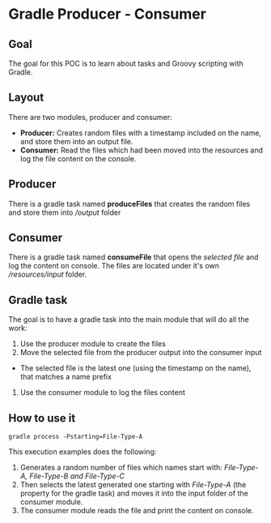 # Gradle Producer - Consumer

## Goal

The goal for this POC is to learn about tasks and Groovy scripting with Gradle.

## Layout
  
There are two modules, producer and consumer:

* **Producer:** Creates random files with a timestamp included on the name, and store them into an output file.
* **Consumer:** Read the files which had been moved into the resources and log the file content on the console.

## Producer

There is a gradle task named **produceFiles** that creates the random files and store them into _/output_ folder

## Consumer

There is a gradle task named **consumeFile** that opens the _selected file_ and log the content on console. The files are located under it's own _/resources/input_ folder.

## Gradle task

The goal is to have a gradle task into the main module that will do all the work:

1. Use the producer module to create the files
1. Move the selected file from the producer output into the consumer input
  * The selected file is the latest one (using the timestamp on the name), that matches a name prefix
1. Use the consumer module to log the files content

## How to use it

    gradle process -Pstarting=File-Type-A
   
This execution examples does the following:
 
1. Generates a random number of files which names start with: _File-Type-A, File-Type-B and File-Type-C_
1. Then selects the latest generated one starting with _File-Type-A_ (the property for the gradle task) and moves it into the input folder of the consumer module.
1. The consumer module reads the file and print the content on console.